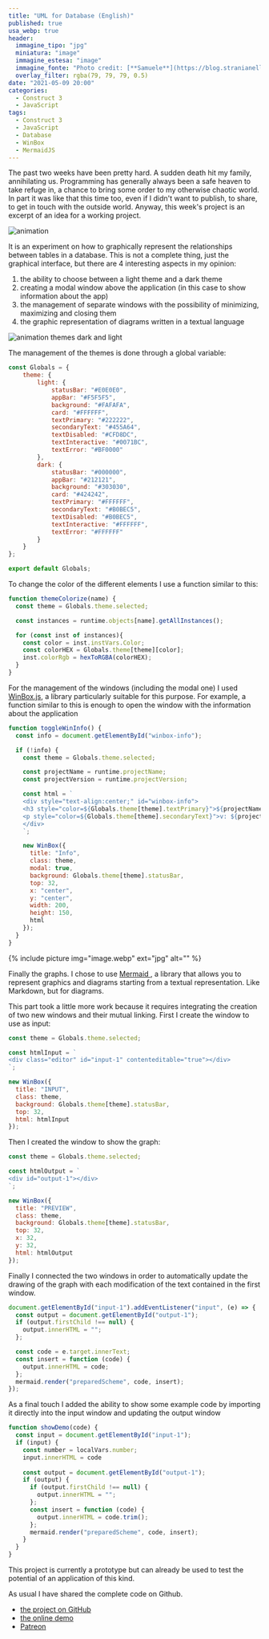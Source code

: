 ```yaml
---
title: "UML for Database (English)"
published: true
usa_webp: true
header:
  immagine_tipo: "jpg"
  miniatura: "image"
  immagine_estesa: "image"
  immagine_fonte: "Photo credit: [**Samuele**](https://blog.stranianelli.com/)"
  overlay_filter: rgba(79, 79, 79, 0.5)
date: "2021-05-09 20:00"
categories:
  - Construct 3
  - JavaScript
tags:
  - Construct 3
  - JavaScript
  - Database
  - WinBox
  - MermaidJS
---
```


The past two weeks have been pretty hard. A sudden death hit my family, annihilating us. Programming has generally always been a safe heaven to take refuge in, a chance to bring some order to my otherwise chaotic world. In part it was like that this time too, even if I didn't want to publish, to share, to get in touch with the outside world. Anyway, this week's project is an excerpt of an idea for a working project.

![animation](https://raw.githubusercontent.com/el3um4s/strani-anelli-blog/master/_posts/2021/2021-05-09-uml-for-database/animation.gif)

It is an experiment on how to graphically represent the relationships between tables in a database. This is not a complete thing, just the graphical interface, but there are 4 interesting aspects in my opinion:

1. the ability to choose between a light theme and a dark theme
2. creating a modal window above the application (in this case to show information about the app)
3. the management of separate windows with the possibility of minimizing, maximizing and closing them
4. the graphic representation of diagrams written in a textual language

![animation themes dark and light](https://raw.githubusercontent.com/el3um4s/strani-anelli-blog/master/_posts/2021/2021-05-09-uml-for-database/animation-theme-dark-and-light.gif)

The management of the themes is done through a global variable:

```js
const Globals = {
	theme: {
		light: {
			statusBar: "#E0E0E0",
			appBar: "#F5F5F5",
			background: "#FAFAFA",
			card: "#FFFFFF",
			textPrimary: "#222222",
			secondaryText: "#455A64",
			textDisabled: "#CFD8DC",
			textInteractive: "#0071BC",
			textError: "#BF0000"			
		},
		dark: {
			statusBar: "#000000",
			appBar: "#212121",
			background: "#303030",
			card: "#424242",
			textPrimary: "#FFFFFF",
			secondaryText: "#B0BEC5",
			textDisabled: "#B0BEC5",
			textInteractive: "#FFFFFF",
			textError: "#FFFFFF"	
		}
	}
};

export default Globals;
```

To change the color of the different elements I use a function similar to this:

```js
function themeColorize(name) {
  const theme = Globals.theme.selected;

  const instances = runtime.objects[name].getAllInstances();

  for (const inst of instances){
    const color = inst.instVars.Color;
    const colorHEX = Globals.theme[theme][color];
    inst.colorRgb = hexToRGBA(colorHEX);
  }
}
```

For the management of the windows (including the modal one) I used [WinBox.js](https://github.com/nextapps-de/winbox), a library particularly suitable for this purpose. For example, a function similar to this is enough to open the window with the information about the application

```js
function toggleWinInfo() {
  const info = document.getElementById("winbox-info");

  if (!info) {
    const theme = Globals.theme.selected;

    const projectName = runtime.projectName;
    const projectVersion = runtime.projectVersion;

    const html = `
    <div style="text-align:center;" id="winbox-info">
    <h3 style="color=${Globals.theme[theme].textPrimary}">${projectName}</h3>
    <p style="color=${Globals.theme[theme].secondaryText}">v: ${projectVersion}</p>
    </div>
    `;

    new WinBox({
      title: "Info",
      class: theme,
      modal: true,
      background: Globals.theme[theme].statusBar,
      top: 32,
      x: "center",
      y: "center",
      width: 200,
      height: 150,
      html
    });
  }
}
```

{% include picture img="image.webp" ext="jpg" alt="" %}

Finally the graphs. I chose to use [Mermaid ](https://mermaid-js.github.io/mermaid/#/), a library that allows you to represent graphics and diagrams starting from a textual representation. Like Markdown, but for diagrams.

This part took a little more work because it requires integrating the creation of two new windows and their mutual linking. First I create the window to use as input:

```js
const theme = Globals.theme.selected;

const htmlInput = `
<div class="editor" id="input-1" contenteditable="true"></div>
`;

new WinBox({
  title: "INPUT",
  class: theme,
  background: Globals.theme[theme].statusBar,
  top: 32,
  html: htmlInput
});
```

Then I created the window to show the graph:

```js
const theme = Globals.theme.selected;

const htmlOutput = `
<div id="output-1"></div>
`;

new WinBox({
  title: "PREVIEW",
  class: theme,
  background: Globals.theme[theme].statusBar,
  top: 32,
  x: 32,
  y: 32,
  html: htmlOutput
});
```

Finally I connected the two windows in order to automatically update the drawing of the graph with each modification of the text contained in the first window.

```js
document.getElementById("input-1").addEventListener("input", (e) => {
  const output = document.getElementById("output-1");
  if (output.firstChild !== null) {
    output.innerHTML = "";
  };

  const code = e.target.innerText;
  const insert = function (code) {
    output.innerHTML = code;
  };
  mermaid.render("preparedScheme", code, insert);
});
```

As a final touch I added the ability to show some example code by importing it directly into the input window and updating the output window

```js
function showDemo(code) {
  const input = document.getElementById("input-1");
  if (input) {
    const number = localVars.number;
    input.innerHTML = code
        
    const output = document.getElementById("output-1");
    if (output) {
      if (output.firstChild !== null) {
        output.innerHTML = "";
      };
      const insert = function (code) {
        output.innerHTML = code.trim();
      };
      mermaid.render("preparedScheme", code, insert);
    }
  }
}
```

This project is currently a prototype but can already be used to test the potential of an application of this kind.

As usual I have shared the complete code on Github.

- [the project on GitHub](https://github.com/el3um4s/construct-demo)
- [the online demo](https://c3demo.stranianelli.com/javascript/010-mermaid/demo/)
- [Patreon](https://www.patreon.com/el3um4s)